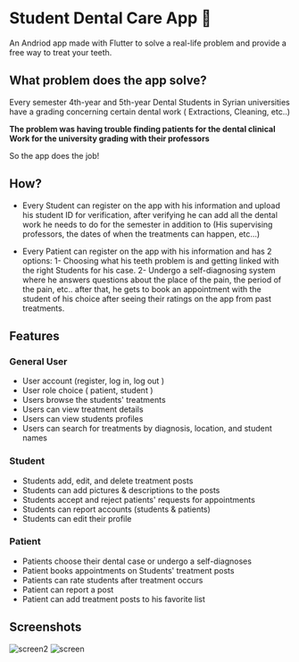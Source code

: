 # Student Dental Care App 🦷

An Andriod app made with Flutter to solve a real-life problem and provide a free way to treat your teeth.

## What problem does the app solve?

Every semester 4th-year and 5th-year Dental Students in Syrian universities have a grading concerning certain dental work ( Extractions, Cleaning, etc..)

**The problem was having trouble finding patients for the dental clinical Work for the university grading with their professors**

So the app does the job!

## How?
- Every Student can register on the app with his information and upload his student ID for verification, after verifying he can add all the dental work he needs to do for the semester in addition to (His supervising professors, the dates of when the treatments can happen, etc...)

- Every Patient can register on the app with his information and has 2 options:
  1- Choosing what his teeth problem is and getting linked with the right Students for his case.
  2- Undergo a self-diagnosing system where he answers questions about the place of the pain, the period of the pain, etc..
   after that, he gets to book an appointment with the student of his choice after seeing their ratings on the app from past treatments.

## Features

### General User
- User account (register, log in, log out )
- User role choice ( patient, student )
- Users browse the students' treatments 
- Users can view treatment details
- Users can view students profiles
- Users can search for treatments by diagnosis, location, and student names

### Student
- Students add, edit, and delete treatment posts
- Students can add pictures & descriptions to the posts
- Students accept and reject patients' requests for appointments
- Students can report accounts (students & patients)
- Students can edit their profile

### Patient
- Patients choose their dental case or undergo a self-diagnoses
- Patient books appointments on Students' treatment posts 
- Patients can rate students after treatment occurs
- Patient can report a post
- Patient can add treatment posts to his favorite list

## Screenshots
![screen2](https://github.com/user-attachments/assets/7e600c49-1741-4ba3-97f7-ae8486993953)
![screen](https://github.com/user-attachments/assets/97233ca5-f6a2-4ff4-b445-812361a8758f)

  
